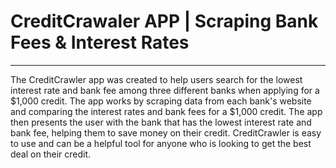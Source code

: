 # CreditCrawaler APP | Scraping Bank Fees & Interest Rates
---

The CreditCrawler app was created to help users search for the lowest interest rate and bank fee among three different banks when applying for a $1,000 credit. The app works by scraping data from each bank's website and comparing the interest rates and bank fees for a $1,000 credit. The app then presents the user with the bank that has the lowest interest rate and bank fee, helping them to save money on their credit. CreditCrawler is easy to use and can be a helpful tool for anyone who is looking to get the best deal on their credit.
